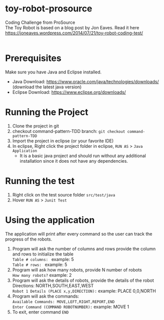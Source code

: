 # toy-robot-prosource

Coding Challenge from ProSource  
The Toy Robot is based on a blog post by Jon Eaves. Read it here
https://joneaves.wordpress.com/2014/07/21/toy-robot-coding-test/
<br /><br />

# Prerequisites

Make sure you have Java and Eclipse installed.
- Java Download: https://www.oracle.com/java/technologies/downloads/ (download the latest java version)
- Eclipse Download: https://www.eclipse.org/downloads/


# Running the Project
1. Clone the project in git
2. checkout command-pattern-TDD branch: `git checkout command-pattern-TDD`
3. Import the project in eclipse (or your favorite IDE)
4. In eclipse, Right click the project folder in eclipse, `RUN AS` > `Java Application`
    - It is a basic java project and should run without any additional installation since it does not have any dependencies.

# Running the test
1. Right click on the test source folder `src/test/java`
2. Hover `RUN AS` > `Junit Test`


# Using the application
The application will print after every command so the user can track the progress of the robots.

1. Program will ask the number of columns and rows provide the column and rows to initialize the table  
`Table # columns: ` example: 5  
`Table # rows: ` example: 5 
2. Program will ask how many robots, provide N number of robots  
`How many robots?` example: 2  
3. Program will ask the details of robots, provide the details of the robot  
Directions: NORTH,SOUTH,EAST,WEST  
`Robot 1 Details (PLACE x,y,DIRECTION):` example: PLACE 0,0,NORTH
4. Program will ask the commands:  
`Available Commands: MOVE,LEFT,RIGHT,REPORT,END`  
`Enter Command (COMMAND ROBOTNUMBER):` example: MOVE 1  
5. To exit, enter command `END`
